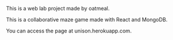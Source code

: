 This is a web lab project made by oatmeal.

This is a collaborative maze game made with React and MongoDB.

You can access the page at unison.herokuapp.com.
